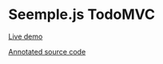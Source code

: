 # Seemple.js TodoMVC

[Live demo](http://finom.github.io/seemple-todomvc/)

[Annotated source code](http://finom.github.io/seemple-examples-and-tutorials/todomvc/docs/todomvc/js/app.html)
